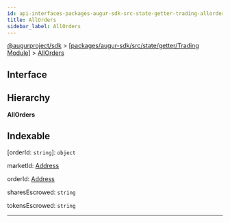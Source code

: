 ```yaml
---
id: api-interfaces-packages-augur-sdk-src-state-getter-trading-allorders
title: AllOrders
sidebar_label: AllOrders
---
```


[@augurproject/sdk](api-readme.md) > [[packages/augur-sdk/src/state/getter/Trading Module]](api-modules-packages-augur-sdk-src-state-getter-trading-module.md) > [AllOrders](api-interfaces-packages-augur-sdk-src-state-getter-trading-allorders.md)

## Interface

## Hierarchy

**AllOrders**

## Indexable

\[orderId: `string`\]:&nbsp;`object`

 marketId: [Address](api-modules-packages-augur-sdk-src-state-logs-types-module.md#address)

 orderId: [Address](api-modules-packages-augur-sdk-src-state-logs-types-module.md#address)

 sharesEscrowed: `string`

 tokensEscrowed: `string`

---

